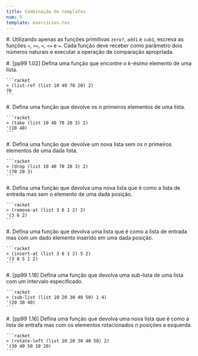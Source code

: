 ```yaml
---
title: Combinação de templates
num: 5
template: exercicios.tex
---
```


#.  Utilizando apenas as funções primitivas `zero?`, `add1` e `sub1`, escreva
    as funções `>`, `>=`, `<`, `<=` e `=`. Cada função deve receber como
    parâmetro dois números naturais e executar a operação de comparação
    apropriada.

#.  [pp99 1.02] Defina uma função que encontre o $k$-ésimo elemento de uma
    lista.

    ```racket
    > (list-ref (list 10 40 70 20) 2)
    70
    ```

#.  Defina uma função que devolve os $n$ primeiros elementos de uma lista.

    ```racket
    > (take (list 10 40 70 20 3) 2)
    '(10 40)
    ```

#.  Defina uma função que devolve um nova lista sem os $n$ primeiros elementos
    de uma dada lista.

    ```racket
    > (drop (list 10 40 70 20 3) 2)
    '(70 20 3)
    ```

#.  Defina uma função que devolva uma nova lista que é como a lista de entreda
    mas sem o elemento de uma dada posição.

    ```racket
    > (remove-at (list 3 6 1 2) 2)
    '(3 6 2)
    ```

#.  Defina uma função que devolva uma lista que é como a lista de entrada mas
    com um dado elemento inserido em uma dada posição.

    ```racket
    > (insert-at (list 3 6 1 2) 5 2)
    '(3 6 5 1 2)
    ```

#.  [pp99 1.18] Defina uma função que devolva uma sub-lista de uma lista com um
    intervalo especificado.

    ```racket
    > (sub-list (list 10 20 30 40 50) 1 4)
    '(20 30 40)
    ```

#.  [pp99 1.16] Defina uma função que devolva uma nova lista que é como a lista
    de entrafa mas com os elementos rotacionados $n$ posições a esquerda.

    ```racket
    > (rotate-left (list 10 20 30 40 50) 2)
    '(30 40 50 10 20)
    ```

